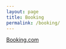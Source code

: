 ```yaml
---
layout: page
title: Booking
permalink: /booking/
---
```


<div class="center>

<ins class="bookingaff" data-aid="1595059" data-target_aid="1595059" data-prod="sbp" data-width="750" data-height="300" data-lang="en" data-currency="USD" data-cc1="id" data-df_num_properties="3">
    <!-- Anything inside will go away once widget is loaded. -->
    <a href="//www.booking.com?aid=1595059">Booking.com</a>
</ins>
<script type="text/javascript">
    (function(d, sc, u) {
      var s = d.createElement(sc), p = d.getElementsByTagName(sc)[0];
      s.type = 'text/javascript';
      s.async = true;
      s.src = u + '?v=' + (+new Date());
      p.parentNode.insertBefore(s,p);
      })(document, 'script', '//aff.bstatic.com/static/affiliate_base/js/flexiproduct.js');
</script>

</div>
